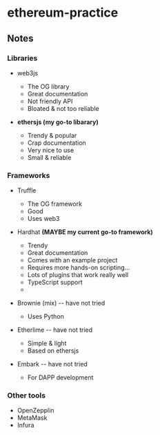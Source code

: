 # ethereum-practice

## Notes

### Libraries

* web3js
  * The OG library
  * Great documentation
  * Not friendly API
  * Bloated & not too reliable

* **ethersjs (my go-to libarary)**
  * Trendy & popular
  * Crap documentation
  * Very nice to use
  * Small & reliable

### Frameworks

* Truffle
  * The OG framework
  * Good
  * Uses web3

* Hardhat **(MAYBE my current go-to framework)**
  * Trendy
  * Great documentation
  * Comes with an example project
  * Requires more hands-on scripting...
  * Lots of plugins that work really well
  * TypeScript support
  *

* Brownie (mix) -- have not tried
  * Uses Python

* Etherlime -- have not tried
  * Simple & light
  * Based on ethersjs

* Embark -- have not tried
  * For DAPP development


### Other tools
* OpenZepplin
* MetaMask
* Infura